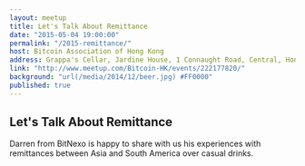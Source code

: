 ```yaml
---
layout: meetup
title: Let's Talk About Remittance
date: "2015-05-04 19:00:00"
permalink: "/2015-remittance/"
host: Bitcoin Association of Hong Kong
address: Grappa's Cellar, Jardine House, 1 Connaught Road, Central, Hong Kong
link: "http://www.meetup.com/Bitcoin-HK/events/222177820/"
background: "url(/media/2014/12/beer.jpg) #FF0000"
published: true
---
```


## Let's Talk About Remittance

Darren from BitNexo is happy to share with us his experiences with remittances between Asia and South America over casual drinks.
